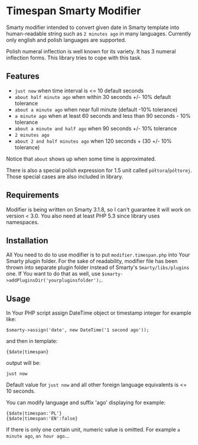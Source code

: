 # Timespan Smarty Modifier

Smarty modifier intended to convert given date in Smarty template into human-readable string such as `2 minutes ago` in many languages.
Currently only english and polish languages are supported.

Polish numeral inflection is well known for its variety. It has 3 numeral inflection forms. This library tries to cope with this task.

## Features

* `just now` when time interval is <= 10 default seconds
* `about half minute ago` when within 30 seconds +/- 10% default tolerance
* `about a minute ago` when near full minute (default -10% tolerance)
* `a minute ago` when at least 60 seconds and less than 90 seconds - 10% tolerance
* `about a minute and half ago` when 90 seconds +/- 10% tolerance
* `2 minutes ago`
* `about 2 and half minutes ago` when 120 seconds + (30 +/- 10% tolerance)

Notice that `about` shows up when some time is approximated.

There is also a special polish expression for 1.5 unit called `półtora`/`półtorej`. Those special cases are also included in library.                                                                                 

## Requirements

Modifier is being written on Smarty 3.1.8, so I can't guarantee it will work on version < 3.0.
You also need at least PHP 5.3 since library uses namespaces.

## Installation

All You need to do to use modifier is to put `modifier.timespan.php` into Your Smarty plugin folder.
For the sake of readability, modifier file has been thrown into separate plugin folder instead of Smarty's `Smarty/libs/plugins` one. If You want to do that as well, use `$smarty->addPluginsDir('yourpluginsfolder');`.

## Usage

In Your PHP script assign DateTime object or timestamp integer for example like:

    $smarty->assign('date', new DateTime('1 second ago'));
  
and then in template:

    {$date|timespan}

output will be:

    just now
    
Default value for `just now` and all other foreign language equivalents is <= 10 seconds.

You can modify language and suffix 'ago' displaying for example:

    {$date|timespan:'PL'}
    {$date|timespan:'EN':false}
    
If there is only one certain unit, numeric value is omitted. For example `a minute ago`, `an hour ago`...

